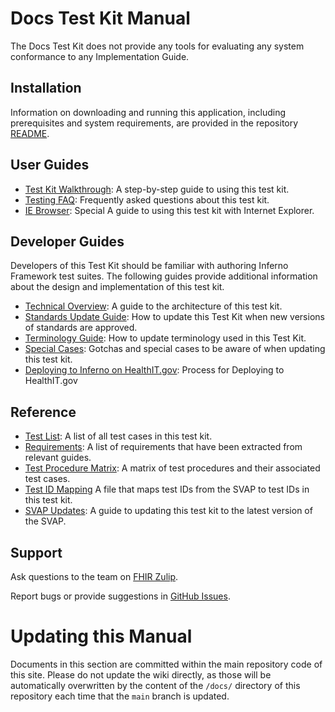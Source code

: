 # Docs Test Kit Manual

The Docs Test Kit does not provide any tools for evaluating any system conformance to any Implementation Guide.

## Installation

Information on downloading and running this application, including prerequisites
and system requirements, are provided in the repository [README](../).


## User Guides
* [Test Kit Walkthrough](Walkthrough): A step-by-step guide to using this test kit.
* [Testing FAQ](FAQ.md): Frequently asked questions about this test kit.
* [IE Browser](IE-Browser): Special A guide to using this test kit with Internet Explorer.

## Developer Guides

Developers of this Test Kit should be familiar with authoring Inferno Framework test suites.  The following guides provide additional information about the design and implementation of this test kit.

* [Technical Overview](Technical-Overview): A guide to the architecture of this test kit.
* [Standards Update Guide](Update-Process): How to update this Test Kit when new versions of standards are approved.
* [Terminology Guide](Terminology-Updates): How to update terminology used in this Test Kit.
* [Special Cases](unusual-implementation):  Gotchas and special cases to be aware of when updating this test kit.
* [Deploying to Inferno on HealthIT.gov](Deployment): Process for Deploying to HealthIT.gov

## Reference
* [Test List](files/test-list.xlsx): A list of all test cases in this test kit.
* [Requirements](files/requirements.xlsx): A list of requirements that have been extracted from relevant guides.
* [Test Procedure Matrix](files/matrix.xlsx): A matrix of test procedures and their associated test cases.
* [Test ID Mapping](files/mapping.xlsx) A file that maps test IDs from the SVAP to test IDs in this test kit.
* [SVAP Updates](SVAP-Updates): A guide to updating this test kit to the latest version of the SVAP.

## Support

Ask questions to the team on [FHIR Zulip](https://chat.fhir.org).

Report bugs or provide suggestions in [GitHub Issues](/issues).


# Updating this Manual
Documents in this section are committed within the
main repository code of this site.  Please do not update the
wiki directly, as those will be automatically overwritten by the
content of the `/docs/` directory of this repository each time
that the `main` branch is updated.